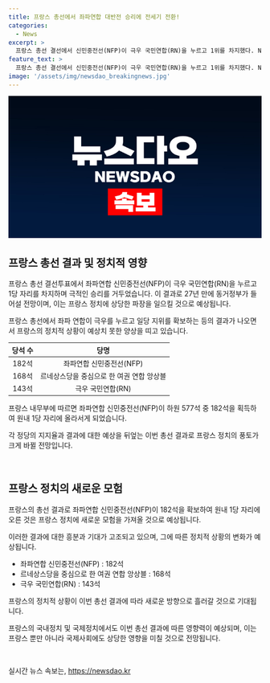 ```yaml
---
title: 프랑스 총선에서 좌파연합 대반전 승리에 전세기 전환!
categories:
  - News
excerpt: >
  프랑스 총선 결선에서 신민중전선(NFP)이 극우 국민연합(RN)을 누르고 1위를 차지했다. NFP는 하원 577석 중 182석을 획득하여 원내 1당 자리에 오르며 이에 따라 동거정부가 들어설 것으로 보인다. 1차 투표에서 1위를 차지한 RN은 후보 단일화에 부딪혀 3위로 밀려났고, 이로써 극우 집권을 막는 계기가 됐다. 또한, NFP 소속 인사들은 좌파연합의 승리를 강조하며 집권할 준비를 강조했다. 결선 결과로 인해 정치적인 변화가 예상된다.
feature_text: >
  프랑스 총선 결선에서 신민중전선(NFP)이 극우 국민연합(RN)을 누르고 1위를 차지했다. NFP는 하원 577석 중 182석을 획득하여 원내 1당 자리에 오르며 이에 따라 동거정부가 들어설 것으로 보인다. 1차 투표에서 1위를 차지한 RN은 후보 단일화에 부딪혀 3위로 밀려났고, 이로써 극우 집권을 막는 계기가 됐다. 또한, NFP 소속 인사들은 좌파연합의 승리를 강조하며 집권할 준비를 강조했다. 결선 결과로 인해 정치적인 변화가 예상된다.
image: '/assets/img/newsdao_breakingnews.jpg'
---
```


<p><img src="/assets/img/newsdao_breakingnews.jpg" alt="koreaapp 속보" /></p>

<h2 data-ke-size="size26">프랑스 총선 결과 및 정치적 영향</h2>

<p>프랑스 총선 결선투표에서 좌파연합 신민중전선(NFP)이 극우 국민연합(RN)을 누르고 1당 자리를 차지하며 극적인 승리를 거두었습니다. 이 결과로 27년 만에 동거정부가 들어설 전망이며, 이는 프랑스 정치에 상당한 파장을 일으킬 것으로 예상됩니다.</p>

<p data-ke-size="size16">프랑스 총선에서 좌파 연합이 극우를 누르고 일당 지위를 확보하는 등의 결과가 나오면서 프랑스의 정치적 상황이 예상치 못한 양상을 띠고 있습니다.</p>

<table>
    <thead>
        <tr>
            <th style="text-align: center;">당석 수</th>
            <th style="text-align: center;">당명</th>
        </tr>
    </thead>
    <tbody>
        <tr>
            <td style="text-align: center;">182석</td>
            <td style="text-align: center;">좌파연합 신민중전선(NFP)</td>
        </tr>
        <tr>
            <td style="text-align: center;">168석</td>
            <td style="text-align: center;">르네상스당을 중심으로 한 여권 연합 앙상블</td>
        </tr>
        <tr>
            <td style="text-align: center;">143석</td>
            <td style="text-align: center;">극우 국민연합(RN)</td>
        </tr>
    </tbody>
</table>

<p data-ke-size="size16">프랑스 내무부에 따르면 좌파연합 신민중전선(NFP)이 하원 577석 중 182석을 획득하여 원내 1당 자리에 올라서게 되었습니다.</p>

<p data-ke-size="size16">각 정당의 지지율과 결과에 대한 예상을 뒤엎는 이번 총선 결과로 프랑스 정치의 풍토가 크게 바뀔 전망입니다.</p>

<p data-ke-size="size16">&nbsp;</p>

<h2 data-ke-size="size26">프랑스 정치의 새로운 모험</h2>

<p>프랑스의 총선 결과로 좌파연합 신민중전선(NFP)이 182석을 확보하여 원내 1당 자리에 오른 것은 프랑스 정치에 새로운 모험을 가져올 것으로 예상됩니다.</p>

<p data-ke-size="size16">이러한 결과에 대한 흥분과 기대가 고조되고 있으며, 그에 따른 정치적 상황의 변화가 예상됩니다.</p>

<ul>
    <li>좌파연합 신민중전선(NFP) : 182석</li>
    <li>르네상스당을 중심으로 한 여권 연합 앙상블 : 168석</li>
    <li>극우 국민연합(RN) : 143석</li>
</ul>

<p data-ke-size="size16">프랑스의 정치적 상황이 이번 총선 결과에 따라 새로운 방향으로 흘러갈 것으로 기대됩니다.</p>

<p data-ke-size="size16">프랑스의 국내정치 및 국제정치에서도 이번 총선 결과에 따른 영향력이 예상되며, 이는 프랑스 뿐만 아니라 국제사회에도 상당한 영향을 미칠 것으로 전망됩니다.</p>

<p data-ke-size="size16">&nbsp;</p>
실시간 뉴스 속보는, <a href="https://newsdao.kr" rel="dofollow">https://newsdao.kr</a>


